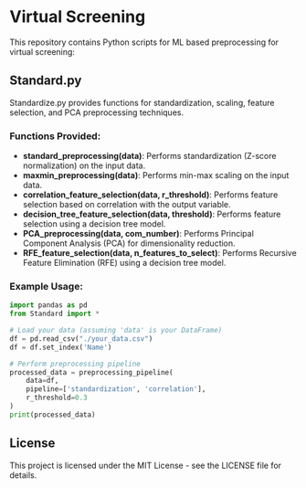 # Virtual Screening

This repository contains Python scripts for ML based preprocessing for virtual screening:

## Standard.py

Standardize.py provides functions for standardization, scaling, feature selection, and PCA preprocessing techniques.

### Functions Provided:

- **standard_preprocessing(data)**: Performs standardization (Z-score normalization) on the input data.
- **maxmin_preprocessing(data)**: Performs min-max scaling on the input data.
- **correlation_feature_selection(data, r_threshold)**: Performs feature selection based on correlation with the output variable.
- **decision_tree_feature_selection(data, threshold)**: Performs feature selection using a decision tree model.
- **PCA_preprocessing(data, com_number)**: Performs Principal Component Analysis (PCA) for dimensionality reduction.
- **RFE_feature_selection(data, n_features_to_select)**: Performs Recursive Feature Elimination (RFE) using a decision tree model.

### Example Usage:

```python
import pandas as pd
from Standard import *

# Load your data (assuming 'data' is your DataFrame)
df = pd.read_csv("./your_data.csv")
df = df.set_index('Name')

# Perform preprocessing pipeline
processed_data = preprocessing_pipeline(
    data=df, 
    pipeline=['standardization', 'correlation'], 
    r_threshold=0.3
)
print(processed_data)
```

## License
This project is licensed under the MIT License - see the LICENSE file for details.
